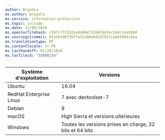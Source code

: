 ```yaml
---
author: BryanLa
ms.author: bryanla
ms.service: information-protection
ms.topic: include
ms.date: 11/08/2018
ms.openlocfilehash: c59fc7f11b2ea94804722b87647ec1d4c3aa598d
ms.sourcegitcommit: 0fad4196f397fa32c60e6d24791fcad43689c4ba
ms.translationtype: MT
ms.contentlocale: fr-FR
ms.lasthandoff: 01/28/2019
ms.locfileid: "55088154"
---
```

| Système d'exploitation | Versions |  
|------------------|----------|
| Ubuntu  |  16.04 |
| RedHat Enterprise Linux | 7 avec devtoolset-7 |
| Debian  | 9 |
| macOS   | High Sierra et versions ultérieures |
| Windows | Toutes les versions prises en charge, 32 bits et 64 bits |
